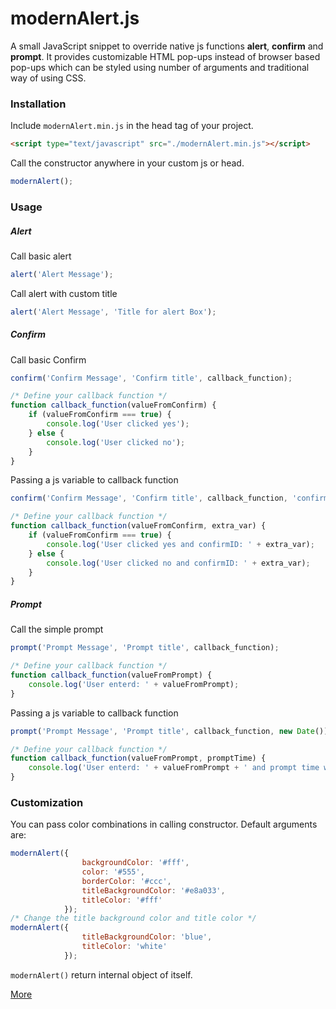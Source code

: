 # modernAlert.js #
A small JavaScript snippet to override native js functions **alert**, **confirm** and **prompt**.
It provides customizable HTML pop-ups instead of browser based pop-ups which can be styled using number of arguments and traditional way of using CSS.
### Installation
Include ```modernAlert.min.js``` in the head tag of your project.
```html
<script type="text/javascript" src="./modernAlert.min.js"></script>
```
Call the constructor anywhere in your custom js or head.
```javascript
modernAlert();
```
### Usage
##### Alert
Call basic alert
```javascript
alert('Alert Message');
```
Call alert with custom title
```javascript
alert('Alert Message', 'Title for alert Box');
```
##### Confirm
Call basic Confirm
```javascript
confirm('Confirm Message', 'Confirm title', callback_function);

/* Define your callback function */
function callback_function(valueFromConfirm) { 
    if (valueFromConfirm === true) {
        console.log('User clicked yes');
    } else {
        console.log('User clicked no');
    }
}
```
Passing a js variable to callback function
```javascript
confirm('Confirm Message', 'Confirm title', callback_function, 'confirmID: 01');

/* Define your callback function */
function callback_function(valueFromConfirm, extra_var) { 
    if (valueFromConfirm === true) {
        console.log('User clicked yes and confirmID: ' + extra_var);
    } else {
        console.log('User clicked no and confirmID: ' + extra_var);
    }
}
```

##### Prompt
Call the simple prompt
```javascript
prompt('Prompt Message', 'Prompt title', callback_function);

/* Define your callback function */
function callback_function(valueFromPrompt) { 
    console.log('User enterd: ' + valueFromPrompt);
}
```
Passing a js variable to callback function
```javascript
prompt('Prompt Message', 'Prompt title', callback_function, new Date());

/* Define your callback function */
function callback_function(valueFromPrompt, promptTime) { 
    console.log('User enterd: ' + valueFromPrompt + ' and prompt time was: ' + promptTime.toString());
}
```

### Customization
You can pass color combinations in calling constructor.
Default arguments are:
```javascript
modernAlert({
                backgroundColor: '#fff',
                color: '#555',
                borderColor: '#ccc',
                titleBackgroundColor: '#e8a033',
                titleColor: '#fff'
            });
/* Change the title background color and title color */
modernAlert({
                titleBackgroundColor: 'blue',
                titleColor: 'white'
            });
```

```modernAlert()``` return internal object of itself.

[More](http://www.secretsofgeeks.com)